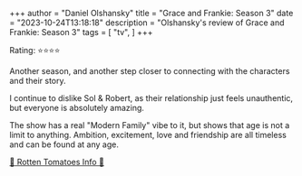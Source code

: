 +++
author = "Daniel Olshansky"
title = "Grace and Frankie: Season 3"
date = "2023-10-24T13:18:18"
description = "Olshansky's review of Grace and Frankie: Season 3"
tags = [
    "tv",
]
+++

Rating: ⭐⭐⭐⭐

Another season, and another step closer to connecting with the characters and their story.

I continue to dislike Sol & Robert, as their relationship just feels unauthentic, but everyone is absolutely amazing.

The show has a real "Modern Family" vibe to it, but shows that age is not a limit to anything. Ambition, excitement, love and friendship are all timeless and can be found at any age.

[🍅 Rotten Tomatoes Info 🍅](https://www.rottentomatoes.com/tv/grace_and_frankie/s03)
